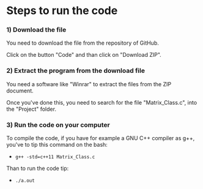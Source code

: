 # Steps to run the code

### 1) Download the file
You need to download the file from the repository of GitHub.

Click on the button "Code" and than click on "Download ZIP".
### 2) Extract the program from the download file
You need a software like "Winrar" to extract the files from the ZIP document.

Once you've done this, you need to search for the file "Matrix_Class.c", into the "Project" folder.
### 3) Run the code on your computer
To compile the code, if you have for example a GNU C++ compiler as g++, you've to tip this command on the bash:

- `g++ -std=c++11 Matrix_Class.c`

Than to run the code tip:

- `./a.out`

